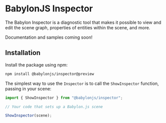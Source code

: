 # BabylonJS Inspector

The Babylon Inspector is a diagnostic tool that makes it possible to view and edit the scene graph, properties of entities within the scene, and more.

Documentation and samples coming soon!

## Installation

Install the package using npm:

```bash
npm install @babylonjs/inspector@preview
```

The simplest way to use the `Inspector` is to call the `ShowInspector` function, passing in your scene:

```ts
import { ShowInspector } from "@babylonjs/inspector";

// Your code that sets up a Babylon.js scene

ShowInspector(scene);
```
